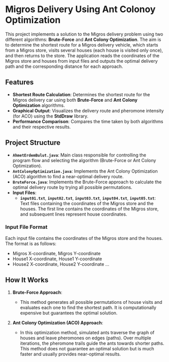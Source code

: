 # Migros Delivery Using Ant Colonoy Optimization

This project implements a solution to the Migros delivery problem using two different algorithms: **Brute-Force** and 
**Ant Colony Optimization**. The aim is to determine the shortest route for a Migros delivery vehicle, which starts from a 
Migros store, visits several houses (each house is visited only once), and then returns to the store. The application 
reads the coordinates of the Migros store and houses from input files and outputs the optimal delivery path and the 
corresponding distance for each approach.

## Features

- **Shortest Route Calculation**: Determines the shortest route for the Migros delivery car using both
  **Brute-Force** and **Ant Colony Optimization** algorithms.
- **Graphical Output**: Visualizes the delivery route and pheromone intensity (for ACO) using the **StdDraw** library.
- **Performance Comparison**: Compares the time taken by both algorithms and their respective results.

## Project Structure

- **`AhmetErdemBulut.java`**: Main class responsible for controlling the program flow and selecting the algorithm 
(Brute-Force or Ant Colony Optimization).
- **`AntColonyOptimization.java`**: Implements the Ant Colony Optimization (ACO) algorithm to find a near-optimal delivery route.
- **`BruteForce.java`**: Implements the Brute-Force approach to calculate the optimal delivery route by trying all possible permutations.
- **Input Files**:
    - **`input01.txt`**, **`input02.txt`**, **`input03.txt`**, **`input04.txt`**, **`input05.txt`**: Text files containing the coordinates of the Migros store and the houses. The first line contains the coordinates of the Migros store, and subsequent lines represent house coordinates.

### Input File Format

Each input file contains the coordinates of the Migros store and the houses. The format is as follows:
- Migros X-coordinate, Migros Y-coordinate
- House1 X-coordinate, House1 Y-coordinate
- House2 X-coordinate, House2 Y-coordinate ...

## How It Works

1. **Brute-Force Approach**:
    - This method generates all possible permutations of house visits and evaluates each one to find the shortest path. 
It is computationally expensive but guarantees the optimal solution.

2. **Ant Colony Optimization (ACO) Approach**:
    - In this optimization method, simulated ants traverse the graph of houses and leave pheromones on edges (paths). 
Over multiple iterations, the pheromone trails guide the ants towards shorter paths. This method does not guarantee an optimal solution but is much faster and usually provides near-optimal results.


